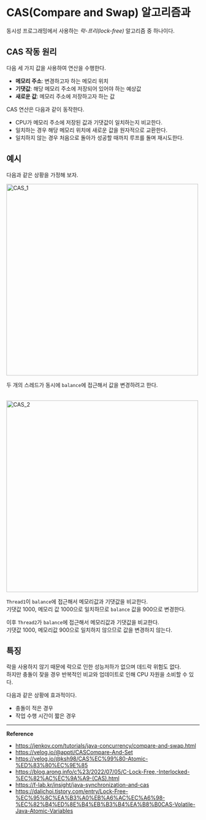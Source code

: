 # CAS(Compare and Swap) 알고리즘과
동시성 프로그래밍에서 사용하는 _락-프리(lock-free)_ 알고리즘 중 하나이다.

## CAS 작동 원리
다음 세 가지 값을 사용하여 연산을 수행한다.
- **메모리 주소**: 변경하고자 하는 메모리 위치
- **기댓값**: 해당 메모리 주소에 저장되어 있어야 하는 예상값
- **새로운 값**: 메모리 주소에 저장하고자 하는 값

CAS 연산은 다음과 같이 동작한다.
- CPU가 메모리 주소에 저장된 값과 기댓값이 일치하는지 비교한다.
- 일치하는 경우 해당 메모리 위치에 새로운 값을 원자적으로 교환한다.
- 일치하지 않는 경우 처음으로 돌아가 성공할 때까지 루프를 돌며 재시도한다.

## 예시
다음과 같은 상황을 가정해 보자.

<img width="500" alt="CAS_1" src="https://github.com/user-attachments/assets/4d587a4c-416e-4c17-9968-bd6f305c5a04" />

두 개의 스레드가 동시에 `balance`에 접근해서 값을 변경하려고 한다.

<br>

<img width="500" alt="CAS_2" src="https://github.com/user-attachments/assets/0ed2549f-5c80-495b-9818-fc37034e16c4" />

`Thread1`이 `balance`에 접근해서 메모리값과 기댓값을 비교한다.<br>
기댓값 1000, 메모리 값 1000으로 일치하므로 `balance` 값을 900으로 변경한다.

이후 `Thread2`가 `balance`에 접근해서 메모리값과 기댓값을 비교한다.<br>
기댓값 1000, 메모리값 900으로 일치하지 않으므로 값을 변경하지 않는다.

## 특징
락을 사용하지 않기 때문에 락으로 인한 성능저하가 없으며 데드락 위험도 없다.<br>
하지만 충돌이 잦을 경우 반복적인 비교와 업데이트로 인해 CPU 자원을 소비할 수 있다.

다음과 같은 상황에 효과적이다.
- 충돌이 적은 경우
- 작업 수행 시간이 짧은 경우

---
**Reference**<br>
- https://jenkov.com/tutorials/java-concurrency/compare-and-swap.html
- https://velog.io/@appti/CASCompare-And-Set
- https://velog.io/@ksh98/CAS%EC%99%80-Atomic-%ED%83%80%EC%9E%85
- https://blog.arong.info/c%23/2022/07/05/C-Lock-Free,-Interlocked-%EC%82%AC%EC%9A%A9-(CAS).html
- https://f-lab.kr/insight/java-synchronization-and-cas
- https://dalichoi.tistory.com/entry/Lock-Free-%EC%95%8C%EA%B3%A0%EB%A6%AC%EC%A6%98-%EC%82%B4%ED%8E%B4%EB%B3%B4%EA%B8%B0CAS-Volatile-Java-Atomic-Variables
